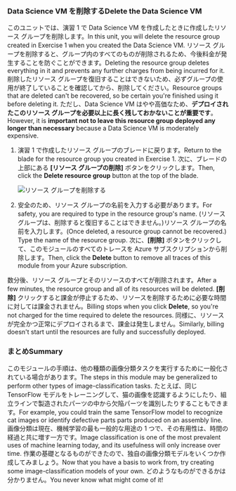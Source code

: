 ### <a name="delete-the-data-science-vm"></a><span data-ttu-id="97994-101">Data Science VM を削除する</span><span class="sxs-lookup"><span data-stu-id="97994-101">Delete the Data Science VM</span></span>

<span data-ttu-id="97994-102">このユニットでは、演習 1 で Data Science VM を作成したときに作成したリソース グループを削除します。</span><span class="sxs-lookup"><span data-stu-id="97994-102">In this unit, you will delete the resource group created in Exercise 1 when you created the Data Science VM.</span></span> <span data-ttu-id="97994-103">リソース グループを削除すると、グループ内のすべてのものが削除されるため、今後料金が発生することを防ぐことができます。</span><span class="sxs-lookup"><span data-stu-id="97994-103">Deleting the resource group deletes everything in it and prevents any further charges from being incurred for it.</span></span> <span data-ttu-id="97994-104">削除したリソース グループを復旧することはできないため、必ずグループの使用が終了していることを確認してから、削除してください。</span><span class="sxs-lookup"><span data-stu-id="97994-104">Resource groups that are deleted can't be recovered, so be certain you're finished using it before deleting it.</span></span> <span data-ttu-id="97994-105">ただし、Data Science VM はやや高価なため、**デプロイされたこのリソース グループを必要以上に長く残しておかないことが重要です**。</span><span class="sxs-lookup"><span data-stu-id="97994-105">However, it is **important not to leave this resource group deployed any longer than necessary** because a Data Science VM is moderately expensive.</span></span>

1. <span data-ttu-id="97994-106">演習 1 で作成したリソース グループのブレードに戻ります。</span><span class="sxs-lookup"><span data-stu-id="97994-106">Return to the blade for the resource group you created in Exercise 1.</span></span> <span data-ttu-id="97994-107">次に、ブレードの上部にある **[リソース グループの削除]** ボタンをクリックします。</span><span class="sxs-lookup"><span data-stu-id="97994-107">Then, click the **Delete resource group** button at the top of the blade.</span></span>

    ![リソース グループを削除する](../media-draft/6-delete-resource-group.png)

1. <span data-ttu-id="97994-109">安全のため、リソース グループの名前を入力する必要があります。</span><span class="sxs-lookup"><span data-stu-id="97994-109">For safety, you are required to type in the resource group's name.</span></span> <span data-ttu-id="97994-110">(リソース グループは、削除すると復旧することはできません。)リソース グループの名前を入力します。</span><span class="sxs-lookup"><span data-stu-id="97994-110">(Once deleted, a resource group cannot be recovered.) Type the name of the resource group.</span></span> <span data-ttu-id="97994-111">次に、**[削除]** ボタンをクリックして、このモジュールのすべてのトレースを Azure サブスクリプションから削除します。</span><span class="sxs-lookup"><span data-stu-id="97994-111">Then, click the **Delete** button to remove all traces of this module from your Azure subscription.</span></span>

<span data-ttu-id="97994-112">数分後、リソース グループとそのリソースのすべてが削除されます。</span><span class="sxs-lookup"><span data-stu-id="97994-112">After a few minutes, the resource group and all of its resources will be deleted.</span></span> <span data-ttu-id="97994-113">**[削除]** クリックすると課金が停止するため、リソースを削除するために必要な時間に対しては課金されません。</span><span class="sxs-lookup"><span data-stu-id="97994-113">Billing stops when you click **Delete**, so you're not charged for the time required to delete the resources.</span></span> <span data-ttu-id="97994-114">同様に、リソースが完全かつ正常にデプロイされるまで、課金は発生しません。</span><span class="sxs-lookup"><span data-stu-id="97994-114">Similarly, billing doesn't start until the resources are fully and successfully deployed.</span></span>

### <a name="summary"></a><span data-ttu-id="97994-115">まとめ</span><span class="sxs-lookup"><span data-stu-id="97994-115">Summary</span></span>

<span data-ttu-id="97994-116">このモジュールの手順は、他の種類の画像分類タスクを実行するために一般化されている場合があります。</span><span class="sxs-lookup"><span data-stu-id="97994-116">The steps in this module may be generalized to perform other types of image-classification tasks.</span></span> <span data-ttu-id="97994-117">たとえば、同じ TensorFlow モデルをトレーニングして、猫の画像を認識するようにしたり、組立ラインで製造されたパーツの中から欠陥パーツを識別したりすることもできます。</span><span class="sxs-lookup"><span data-stu-id="97994-117">For example, you could train the same TensorFlow model to recognize cat images or identify defective parts parts produced on an assembly line.</span></span> <span data-ttu-id="97994-118">画像分類は現在、機械学習の最も一般的な用途の 1 つで、その有用性は、時間の経過と共に増す一方です。</span><span class="sxs-lookup"><span data-stu-id="97994-118">Image classification is one of the most prevalent uses of machine learning today, and its usefulness will only increase over time.</span></span> <span data-ttu-id="97994-119">作業の基礎となるものができたので、独自の画像分類モデルをいくつか作成してみましょう。</span><span class="sxs-lookup"><span data-stu-id="97994-119">Now that you have a basis to work from, try creating some image-classification models of your own.</span></span> <span data-ttu-id="97994-120">どのようなものができるかは分かりません。</span><span class="sxs-lookup"><span data-stu-id="97994-120">You never know what might come of it!</span></span>